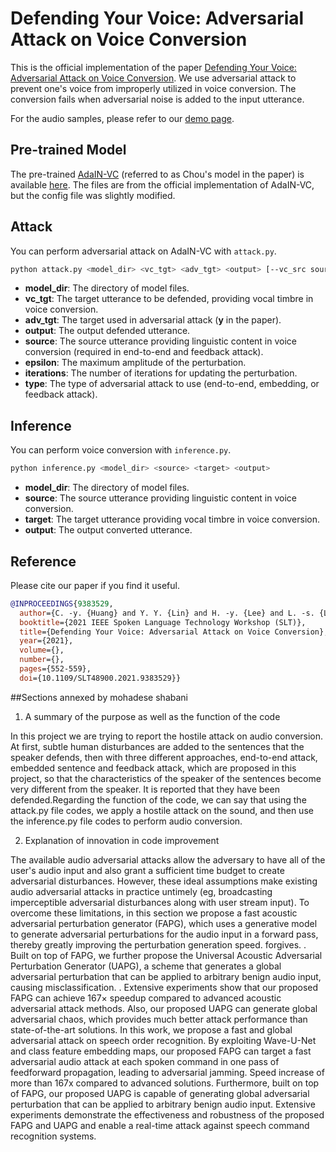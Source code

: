 # Defending Your Voice: Adversarial Attack on Voice Conversion

This is the official implementation of the paper [Defending Your Voice: Adversarial Attack on Voice Conversion](https://arxiv.org/abs/2005.08781).
We use adversarial attack to prevent one's voice from improperly utilized in voice conversion.
The conversion fails when adversarial noise is added to the input utterance.

For the audio samples, please refer to our [demo page](https://yistlin.github.io/attack-vc-demo/).

## Pre-trained Model

The pre-trained [AdaIN-VC](https://arxiv.org/abs/1904.05742) (referred to as Chou's model in the paper) is available [here](https://drive.google.com/file/d/1vBF-4s5u0sro3nwDFWL7VnAV6KViCMp0/view?usp=sharing).
The files are from the official implementation of AdaIN-VC, but the config file was slightly modified.

## Attack

You can perform adversarial attack on AdaIN-VC with `attack.py`.

```bash
python attack.py <model_dir> <vc_tgt> <adv_tgt> <output> [--vc_src source] [--eps epsilon] [--n_iters iterations] [--attack_type type]
```

- **model_dir**: The directory of model files.
- **vc_tgt**: The target utterance to be defended, providing vocal timbre in voice conversion.
- **adv_tgt**: The target used in adversarial attack (**y** in the paper).
- **output**: The output defended utterance.
- **source**: The source utterance providing linguistic content in voice conversion (required in end-to-end and feedback attack).
- **epsilon**: The maximum amplitude of the perturbation.
- **iterations**: The number of iterations for updating the perturbation.
- **type**: The type of adversarial attack to use (end-to-end, embedding, or feedback attack).

## Inference

You can perform voice conversion with `inference.py`.

```bash
python inference.py <model_dir> <source> <target> <output>
```

- **model_dir**: The directory of model files.
- **source**: The source utterance providing linguistic content in voice conversion.
- **target**: The target utterance providing vocal timbre in voice conversion.
- **output**: The output converted utterance.

## Reference

Please cite our paper if you find it useful.

```bib
@INPROCEEDINGS{9383529,
  author={C. -y. {Huang} and Y. Y. {Lin} and H. -y. {Lee} and L. -s. {Lee}},
  booktitle={2021 IEEE Spoken Language Technology Workshop (SLT)},
  title={Defending Your Voice: Adversarial Attack on Voice Conversion},
  year={2021},
  volume={},
  number={},
  pages={552-559},
  doi={10.1109/SLT48900.2021.9383529}}
```

##Sections annexed by mohadese shabani 

1. A summary of the purpose as well as the function of the code

In this project we are trying to report the hostile attack on audio conversion. At first, subtle human disturbances are added to the sentences that the speaker defends, then with three different approaches, end-to-end attack, embedded sentence and feedback attack, which are proposed in this project, so that the characteristics of the speaker of the sentences become very different from the speaker. It is reported that they have been defended.Regarding the function of the code, we can say that using the attack.py file codes, we apply a hostile attack on the sound, and then use the inference.py file codes to perform audio conversion.


2. Explanation of innovation in code improvement

The available audio adversarial attacks allow the adversary to have all of the user's audio input and also grant a sufficient time budget to create adversarial disturbances. However, these ideal assumptions make existing audio adversarial attacks in practice untimely (eg, broadcasting imperceptible adversarial disturbances along with user stream input). To overcome these limitations, in this section we propose a fast acoustic adversarial perturbation generator (FAPG), which uses a generative model to generate adversarial perturbations for the audio input in a forward pass, thereby greatly improving the perturbation generation speed. forgives. . Built on top of FAPG, we further propose the Universal Acoustic Adversarial Perturbation Generator (UAPG), a scheme that generates a global adversarial perturbation that can be applied to arbitrary benign audio input, causing misclassification. . Extensive experiments show that our proposed FAPG can achieve 167× speedup compared to advanced acoustic adversarial attack methods. Also, our proposed UAPG can generate global adversarial chaos, which provides much better attack performance than state-of-the-art solutions. In this work, we propose a fast and global adversarial attack on speech order recognition. By exploiting Wave-U-Net and class feature embedding maps, our proposed FAPG can target a fast adversarial audio attack at each spoken command in one pass of feedforward propagation, leading to adversarial jamming. Speed increase of more than 167x compared to advanced solutions. Furthermore, built on top of FAPG, our proposed UAPG is capable of generating global adversarial perturbation that can be applied to arbitrary benign audio input. Extensive experiments demonstrate the effectiveness and robustness of the proposed FAPG and UAPG and enable a real-time attack against speech command recognition systems.







